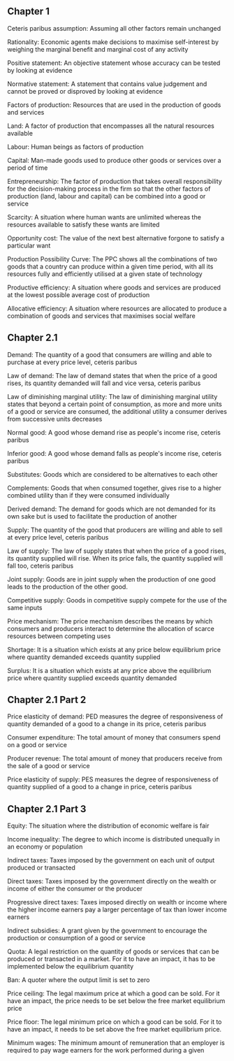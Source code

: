 
## Chapter 1

Ceteris paribus assumption: Assuming all other factors remain unchanged

Rationality: Economic agents make decisions to maximise self-interest by weighing the marginal benefit and marginal cost of any activity

Positive statement: An objective statement whose accuracy can be tested by looking at evidence

Normative statement: A statement that contains value judgement and cannot be proved or disproved by looking at evidence

Factors of production: Resources that are used in the production of goods and services

Land: A factor of production that encompasses all the natural resources available

Labour: Human beings as factors of production

Capital: Man-made goods used to produce other goods or services over a period of time

Entrepreneurship: The factor of production that takes overall responsibility for the decision-making process in the firm so that the other factors of production (land, labour and capital) can be combined into a good or service

Scarcity: A situation where human wants are unlimited whereas the resources available to satisfy these wants are limited

Opportunity cost: The value of the next best alternative forgone to satisfy a particular want

Production Possibility Curve: The PPC shows all the combinations of two goods that a country can produce within a given time period, with all its resources fully and efficiently utilised at a given state of technology

Productive efficiency: A situation where goods and services are produced at the lowest possible average cost of production

Allocative efficiency: A situation where resources are allocated to produce a combination of goods and services that maximises social welfare

## Chapter 2.1

Demand: The quantity of a good that consumers are willing and able to purchase at every price level, ceteris paribus

Law of demand: The law of demand states that when the price of a good rises, its quantity demanded will fall and vice versa, ceteris paribus

Law of diminishing marginal utility: The law of diminishing marginal utility states that beyond a certain point of consumption, as more and more units of a good or service are consumed, the additional utility a consumer derives from successive units decreases

Normal good: A good whose demand rise as people's income rise, ceteris paribus

Inferior good: A good whose demand falls as people's income rise, ceteris paribus

Substitutes: Goods which are considered to be alternatives to each other

Complements: Goods that when consumed together, gives rise to a higher combined utility than if they were consumed individually

Derived demand: The demand for goods which are not demanded for its own sake but is used to facilitate the production of another

Supply: The quantity of the good that producers are willing and able to sell at every price level, ceteris paribus

Law of supply: The law of supply states that when the price of a good rises, its quantity supplied will rise. When its price falls, the quantity supplied will fall too, ceteris paribus

Joint supply: Goods are in joint supply when the production of one good leads to the production of the other good.

Competitive supply: Goods in competitive supply compete for the use of the same inputs

Price mechanism: The price mechanism describes the means by which consumers and producers interact to determine the allocation of scarce resources between competing uses

Shortage: It is a situation which exists at any price below equilibrium price where quantity demanded exceeds quantity supplied

Surplus: It is a situation which exists at any price above the equilibrium price where quantity supplied exceeds quantity demanded


## Chapter 2.1 Part 2

Price elasticity of demand: PED measures the degree of responsiveness of quantity demanded of a good to a change in its price, ceteris paribus

Consumer expenditure: The total amount of money that consumers spend on a good or service

Producer revenue: The total amount of money that producers receive from the sale of a good or service

Price elasticity of supply: PES measures the degree of responsiveness of quantity supplied of a good to a change in price, ceteris paribus

## Chapter 2.1 Part 3

Equity: The situation where the distribution of economic welfare is fair

Income inequality: The degree to which income is distributed unequally in an economy or population

Indirect taxes: Taxes imposed by the government on each unit of output produced or transacted

Direct taxes: Taxes imposed by the government directly on the wealth or income of either the consumer or the producer

Progressive direct taxes: Taxes imposed directly on wealth or income where the higher income earners pay a larger percentage of tax than lower income earners

Indirect subsidies: A grant given by the government to encourage the production or consumption of a good or service

Quota: A legal restriction on the quantity of goods or services that can be produced or transacted in a market. For it to have an impact, it has to be implemented below the equilibrium quantity

Ban: A quoter where the output limit is set to zero

Price ceiling: The legal maximum price at which a good can be sold. For it have an impact, the price needs to be set below the free market equilibrium price

Price floor: The legal minimum price on which a good can be sold. For it to have an impact, it needs to be set above the free market equilibrium price.

Minimum wages: The minimum amount of remuneration that an employer is required to pay wage earners for the work performed during a given
